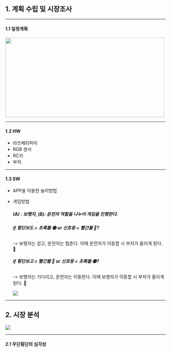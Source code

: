 ## 1. 계획 수립 및 시장조사

_____________________________________________________________________________________________________________________________________

#### 1.1 일정계획
<img src="https://user-images.githubusercontent.com/77679326/125577607-5038cc7a-c35f-4dce-8824-5c09b50bdc26.png" width="500" height="250">

____________________________________________________________________________________________________________________________________

#### 1.2 HW
* 라즈베리파이
* RGB 센서
* RC카
* 부저

_____________________________________________________________________________________________________________________________________

#### 1.3 SW
* APP을 이용한 놀이방법
* 게임방법
  ##### (A) : 보행자, (B): 운전자 역할을 나누어 게임을 진행한다.

  #####   if 횡단보도 = 초록불 🟢 or 신호등 = 빨간불 🔴?
  -> 보행자는 걷고, 운전자는 멈춘다. 이때 운전자가 이동할 시 부저가 울리게 된다. 📢

  #####   if 횡단보고 = 빨간불 🔴 or 신호등 = 초록불 🟢?
  -> 보행자는 기다리고, 운전자는 이동한다. 이때 보행자가 이동할 시 부저가 울리게 된다. 📢
  
  <img src="https://user-images.githubusercontent.com/39722540/125579805-7b2850ee-5500-477a-8e10-d2b1fdd4c4c1.PNG">

____________________________________________________________________________________________________________________________________

## 2. 시장 분석

<img src="https://user-images.githubusercontent.com/39722540/125580469-d54e2daa-f007-4820-a10f-98194e50ee0b.PNG">

____________________________________________________________________________________________________________________________________

#### 2.1 무단횡단의 심각성

<img src="">
